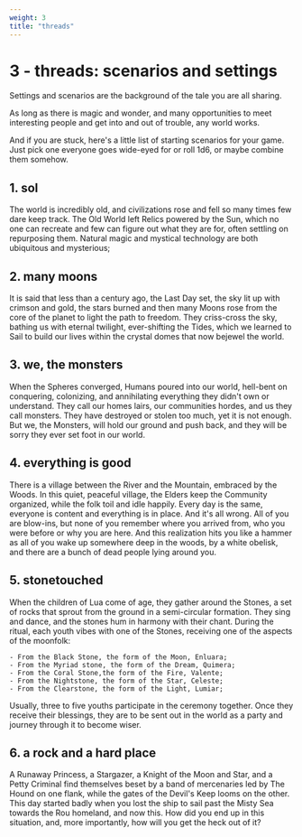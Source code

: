 ```yaml
---
weight: 3
title: "threads"
---
```


# 3 - threads: scenarios and settings

Settings and scenarios are the background of the tale you are all sharing.

As long as there is magic and wonder, and many opportunities to meet interesting people and get into and out of trouble, any world works.

And if you are stuck, here's a little list of starting scenarios for your game. Just pick one everyone goes wide-eyed for or roll 1d6, or maybe combine them somehow.

## 1. **sol**

The world is incredibly old, and civilizations rose and fell so many times few dare keep track. The Old World left Relics powered by the Sun, which no one can recreate and few can figure out what they are for, often settling on repurposing them.  Natural magic and mystical technology are both ubiquitous and mysterious;

## 2. **many moons**

It is said that less than a century ago, the Last Day set, the sky lit up with crimson and gold, the stars burned and then many Moons rose from the core of the planet to light the path to freedom. They criss-cross the sky, bathing us with eternal twilight, ever-shifting the Tides, which we learned to Sail to build our lives within the crystal domes that now bejewel the world.

## 3. **we, the monsters**

When the Spheres converged, Humans poured into our world, hell-bent on conquering, colonizing, and annihilating everything they didn't own or understand. They call our homes lairs, our communities hordes, and us they call monsters. They have destroyed or stolen too much, yet it is not enough. But we, the Monsters, will hold our ground and push back, and they will be sorry they ever set foot in our world.

## 4. **everything is good**

There is a village between the River and the Mountain, embraced by the Woods. In this quiet, peaceful village, the Elders keep the Community organized, while the folk toil and idle happily. Every day is the same, everyone is content and everything is in place. And it's all wrong. All of you are blow-ins, but none of you remember where you arrived from, who you were before or why you are here. And this realization hits you like a hammer as all of you wake up somewhere deep in the woods, by a white obelisk, and there are a bunch of dead people lying around you.

## 5. **stonetouched**

When the children of Lua come of age, they gather around the Stones, a set of rocks that sprout from the ground in a semi-circular formation. They sing and dance, and the stones hum in harmony with their chant. During the ritual, each youth vibes with one of the Stones, receiving one of the aspects of the moonfolk: 

    - From the Black Stone, the form of the Moon, Enluara;
    - From the Myriad stone, the form of the Dream, Quimera;
    - From the Coral Stone,the form of the Fire, Valente;
    - From the Nightstone, the form of the Star, Celeste; 
    - From the Clearstone, the form of the Light, Lumiar; 
    
Usually, three to five youths participate in the ceremony together. Once they receive their blessings, they are to be sent out in the world as a party and journey through it to become wiser.

## 6. **a rock and a hard place**

A Runaway Princess, a Stargazer, a Knight of the Moon and Star, and a Petty Criminal find themselves beset by a band of mercenaries led by The Hound on one flank, while the gates of the Devil's Keep looms on the other. This day started badly when you lost the ship to sail past the Misty Sea towards the Rou homeland, and now this. How did you end up in this situation, and, more importantly, how will you get the heck out of it?